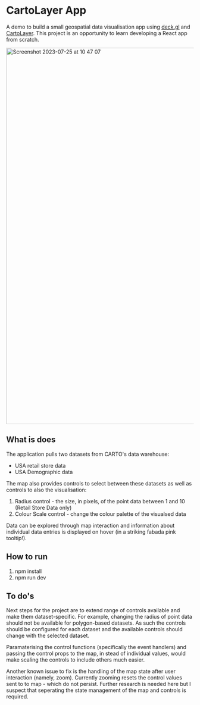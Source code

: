 # CartoLayer App

A demo to build a small geospatial data visualisation app using [deck.gl](https://deck.gl/) and [CartoLayer](https://deck.gl/docs/api-reference/carto/carto-layer). This project is an opportunity to learn developing a React app from scratch.

<img width="1012" alt="Screenshot 2023-07-25 at 10 47 07" src="https://github.com/01painadam/cartolayer-app/assets/30242314/a4545af1-a5da-4ea3-88ed-50dbd9440cf9">

## What is does

The application pulls two datasets from CARTO's data warehouse:

- USA retail store data
- USA Demographic data

The map also provides controls to select between these datasets as well as controls to also the visualisation:

1. Radius control - the size, in pixels, of the point data between 1 and 10 (Retail Store Data only)
1. Colour Scale control - change the colour palette of the visualsed data

Data can be explored through map interaction and information about individual data entries is displayed on hover (in a striking fabada pink tooltip!).

## How to run

1. npm install
2. npm run dev

## To do's

Next steps for the project are to extend range of controls available and make them dataset-specific. For example, changing the radius of point data should not be available for polygon-based datasets. As such the controls should be configured for each dataset and the available controls should change with the selected dataset.

Paramaterising the control functions (specifically the event handlers) and passing the control props to the map, in stead of individual values, would make scaling the controls to include others much easier. 

Another known issue to fix is the handling of the map state after user interaction (namely, zoom). Currently zooming resets the control values sent to to map - which do not persist. Further research is needed here but I suspect that seperating the state management of the map and controls is required.
